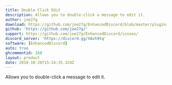 ```yaml
---
title: Double Click Edit
description: Allows you to double-click a message to edit it.
author: joe27g
download: https://github.com/joe27g/EnhancedDiscord/blob/master/plugins/double_click_edit.js
github: 'https://github.com/joe27g/'
support: https://github.com/joe27g/EnhancedDiscord/issues/
discord_server: 'https://discord.gg/XAvh9tq'
software: [EnhancedDiscord]
auto: true
ghcommentid: 160
layout: product
date: 2018-10-26T15:24:35.324Z
---
```

Allows you to double-click a message to edit it.